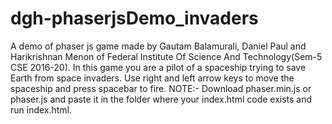 # dgh-phaserjsDemo_invaders
A demo of phaser js game made by Gautam Balamurali, Daniel Paul and Harikrishnan Menon of Federal Institute Of Science And Technology(Sem-5 CSE 2016-20). In this game you are a pilot of a spaceship trying to save Earth from space invaders. Use right and left arrow keys to move the spaceship and press spacebar to fire.
NOTE:- Download phaser.min.js or phaser.js and paste it in the folder where your index.html code exists and run index.html.
